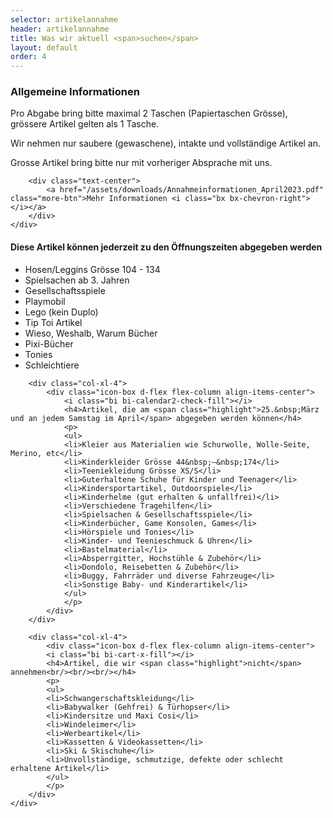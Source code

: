 ```yaml
---
selector: artikelannahme
header: artikelannahme
title: Was wir aktuell <span>suchen</span>
layout: default
order: 4
---
```


<div class="row gy-4">

  <div class="col-lg-4" data-aos="fade-up" data-aos-delay="100">
    <div class="artikelannahme-box">
        <h3>Allgemeine Informationen</h3>
        <p>
        Pro Abgabe bring bitte maximal 2 Taschen (Papiertaschen Grösse), grössere Artikel gelten als 1 Tasche. 
        </p>
        <p>Wir nehmen nur saubere (gewaschene), intakte und vollständige Artikel an. 
        </p>
        <p>Grosse Artikel bring bitte nur mit vorheriger Absprache mit uns.
        </p>
        
        <div class="text-center">
            <a href="/assets/downloads/Annahmeinformationen_April2023.pdf" class="more-btn">Mehr Informationen <i class="bx bx-chevron-right"></i></a>
        </div>
    </div>
  </div>

  <div class="col-lg-8 d-flex align-items-center">
    <div class="row gy-4">  
        <div class="col-xl-4">
            <div class="icon-box d-flex flex-column align-items-center">
                <i class="bi bi-bag-heart-fill"></i>
                <h4>Diese Artikel können <span class="highlight">jederzeit</span> zu den Öffnungszeiten abgegeben werden</h4>
                <p>
                <ul>
                <li>Hosen/Leggins Grösse 104&nbsp;-&nbsp;134</li>
                <li>Spielsachen ab 3. Jahren</li>
                <li>Gesellschaftsspiele</li>
                <li>Playmobil</li>
                <li>Lego (kein Duplo)</li>
                <li>Tip Toi Artikel</li>
                <li>Wieso, Weshalb, Warum Bücher</li>
                <li>Pixi-Bücher</li>
                <li>Tonies</li>
                <li>Schleichtiere</li>
                </ul>
                </p>
            </div>
        </div>
    
        <div class="col-xl-4">
            <div class="icon-box d-flex flex-column align-items-center">
                <i class="bi bi-calendar2-check-fill"></i>
                <h4>Artikel, die am <span class="highlight">25.&nbsp;März und an jedem Samstag im April</span> abgegeben werden können</h4>
                <p>
                <ul>
                <li>Kleier aus Materialien wie Schurwolle, Wolle-Seite, Merino, etc</li>
                <li>Kinderkleider Grösse 44&nbsp;–&nbsp;174</li>
                <li>Teeniekleidung Grösse XS/S</li>
                <li>Guterhaltene Schuhe für Kinder und Teenager</li>
                <li>Kindersportartikel, Outdoorspiele</li>
                <li>Kinderhelme (gut erhalten & unfallfrei)</li>
                <li>Verschiedene Tragehilfen</li>
                <li>Spielsachen & Gesellschaftsspiele</li>
                <li>Kinderbücher, Game Konsolen, Games</li>
                <li>Hörspiele und Tonies</li>
                <li>Kinder- und Teenieschmuck & Uhren</li>
                <li>Bastelmaterial</li>
                <li>Absperrgitter, Hochstühle & Zubehör</li>
                <li>Dondolo, Reisebetten & Zubehör</li>
                <li>Buggy, Fahrräder und diverse Fahrzeuge</li>
                <li>Sonstige Baby- und Kinderartikel</li>
                </ul>
                </p>
            </div>
        </div>

        <div class="col-xl-4">
            <div class="icon-box d-flex flex-column align-items-center">
            <i class="bi bi-cart-x-fill"></i>
            <h4>Artikel, die wir <span class="highlight">nicht</span> annehmen<br/><br/><br/></h4>
            <p>
            <ul>
            <li>Schwangerschaftskleidung</li>
            <li>Babywalker (Gehfrei) & Türhopser</li>
            <li>Kindersitze und Maxi Cosi</li>
            <li>Windeleimer</li>
            <li>Werbeartikel</li>
            <li>Kassetten & Videokassetten</li>
            <li>Ski & Skischuhe</li>
            <li>Unvollständige, schmutzige, defekte oder schlecht erhaltene Artikel</li>
            </ul>
            </p>
        </div>
    </div>
  </div>
  </div>
</div>

